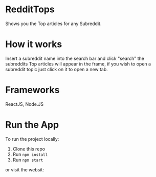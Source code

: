 # RedditTops
Shows you the Top articles for any Subreddit.

# How it works
Insert a subreddit name into the search bar and click "search"
the subreddits Top articles will appear in the frame,
if you wish to open a subreddit topic just click on it to open a new tab.


# Frameworks

ReactJS, Node.JS

# Run the App 
To run the project locally:

1. Clone this repo
2. Run `npm install`
3. Run `npm start`

or visit the websit:

